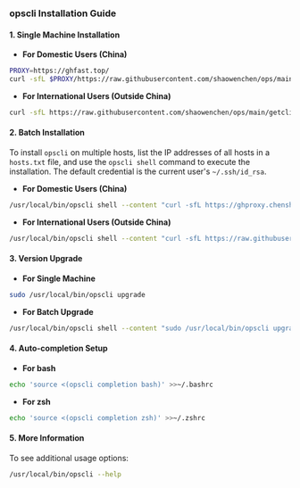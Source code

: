 ### opscli Installation Guide

#### 1. **Single Machine Installation**

- **For Domestic Users (China)**

```bash
PROXY=https://ghfast.top/
curl -sfL $PROXY/https://raw.githubusercontent.com/shaowenchen/ops/main/getcli.sh | VERSION=latest PROXY=$PROXY sh -
```

- **For International Users (Outside China)**

```bash
curl -sfL https://raw.githubusercontent.com/shaowenchen/ops/main/getcli.sh | VERSION=latest sh -
```

#### 2. **Batch Installation**

To install `opscli` on multiple hosts, list the IP addresses of all hosts in a `hosts.txt` file, and use the `opscli shell` command to execute the installation. The default credential is the current user's `~/.ssh/id_rsa`.

- **For Domestic Users (China)**

```bash
/usr/local/bin/opscli shell --content "curl -sfL https://ghproxy.chenshaowen.com/https://raw.githubusercontent.com/shaowenchen/ops/main/getcli.sh | VERSION=latest sh -" -i hosts.txt
```

- **For International Users (Outside China)**

```bash
/usr/local/bin/opscli shell --content "curl -sfL https://raw.githubusercontent.com/shaowenchen/ops/main/getcli.sh | VERSION=latest sh -" -i hosts.txt
```

#### 3. **Version Upgrade**

- **For Single Machine**

```bash
sudo /usr/local/bin/opscli upgrade
```

- **For Batch Upgrade**

```bash
/usr/local/bin/opscli shell --content "sudo /usr/local/bin/opscli upgrade" -i hosts.txt
```

#### 4. **Auto-completion Setup**

- **For bash**

```bash
echo 'source <(opscli completion bash)' >>~/.bashrc
```

- **For zsh**

```bash
echo 'source <(opscli completion zsh)' >>~/.zshrc
```

#### 5. **More Information**

To see additional usage options:

```bash
/usr/local/bin/opscli --help
```
